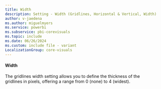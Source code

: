 ```yaml
---
title: Width
description: Setting - Width (Gridlines, Horizontal & Vertical, Width)
author: v-jaedena
ms.author: miguelmyers
ms.service: powerbi
ms.subservice: pbi-corevisuals
ms.topic: include
ms.date: 06/26/2024
ms.custom: include file - variant
LocalizationGroup: core-visuals
---
```

#### Width

The gridlines width setting allows you to define the thickness of the gridlines in pixels, offering a range from 0 (none) to 4 (widest).
